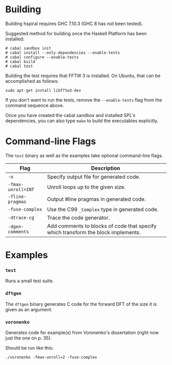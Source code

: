 # Building

Building hspiral requires GHC 7.10.3 (GHC 8 has not been tested).

Suggested method for building once the Haskell Platform has been installed:

```
# cabal sandbox init
# cabal install --only-dependencies --enable-tests
# cabal configure --enable-tests
# cabal build
# cabal test
```

Building the test requires that FFTW 3 is installed. On Ubuntu, that can be
accomplished as follows:

```
sudo apt-get install libfftw3-dev
```

If you don't want to run the tests, remove the `--enable-tests` flag from the
command sequence above.

Once you have created the cabal sandbox and installed SPL's dependencies, you
can also type `make` to build the executables explicitly.

# Command-line Flags

The `test` binary as well as the examples take optional command-line flags.

| Flag               | Description |
| ---                | --- |
| `-o` | Specify output file for generated code. |
| `-fmax-unroll=INT` | Unroll loops up to the given size. |
| `-fline-pragmas` | Output #line pragmas in generated code. |
| `-fuse-complex` | Use the C99 `_Complex` type in generated code. |
| `-dtrace-cg` | Trace the code generator. |
| `-dgen-comments` | Add comments to blocks of code that specify which transform the block implements. |

# Examples

### `test`

Runs a small test suite.

### `dftgen`

The `dftgen` binary generates C code for the forward DFT of the size it is given
as an argument.

### `voronenko`

Generates code for example(s) from Voronenko's dissertation (right now just the
one on p. 35).

Should be run like this:

```
./voronenko -fmax-unroll=2 -fuse-complex
```
